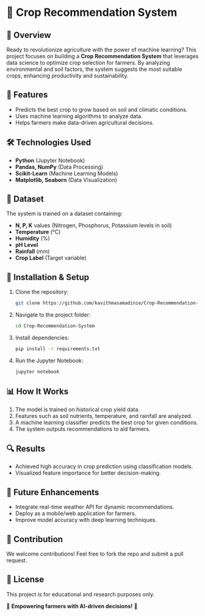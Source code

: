 # 🌱 Crop Recommendation System

## 📌 Overview
Ready to revolutionize agriculture with the power of machine learning? This project focuses on building a **Crop Recommendation System** that leverages data science to optimize crop selection for farmers. By analyzing environmental and soil factors, the system suggests the most suitable crops, enhancing productivity and sustainability.

## 🚀 Features
- Predicts the best crop to grow based on soil and climatic conditions.
- Uses machine learning algorithms to analyze data.
- Helps farmers make data-driven agricultural decisions.

## 🛠 Technologies Used
- **Python** (Jupyter Notebook)
- **Pandas, NumPy** (Data Processing)
- **Scikit-Learn** (Machine Learning Models)
- **Matplotlib, Seaborn** (Data Visualization)

## 📂 Dataset
The system is trained on a dataset containing:
- **N, P, K** values (Nitrogen, Phosphorus, Potassium levels in soil)
- **Temperature** (°C)
- **Humidity** (%)
- **pH Level**
- **Rainfall** (mm)
- **Crop Label** (Target variable)

## 🔧 Installation & Setup
1. Clone the repository:
   ```bash
   git clone https://github.com/kavithmasamadinie/Crop-Recommendation-System.git
   ```
2. Navigate to the project folder:
   ```bash
   cd Crop-Recommendation-System
   ```
3. Install dependencies:
   ```bash
   pip install -r requirements.txt
   ```
4. Run the Jupyter Notebook:
   ```bash
   jupyter notebook
   ```

## 📊 How It Works
1. The model is trained on historical crop yield data.
2. Features such as soil nutrients, temperature, and rainfall are analyzed.
3. A machine learning classifier predicts the best crop for given conditions.
4. The system outputs recommendations to aid farmers.

## 🔍 Results
- Achieved high accuracy in crop prediction using classification models.
- Visualized feature importance for better decision-making.

## 📌 Future Enhancements
- Integrate real-time weather API for dynamic recommendations.
- Deploy as a mobile/web application for farmers.
- Improve model accuracy with deep learning techniques.

## 🤝 Contribution
We welcome contributions! Feel free to fork the repo and submit a pull request.

## 📜 License
This project is for educational and research purposes only.

🚀 **Empowering farmers with AI-driven decisions!** 🌾
